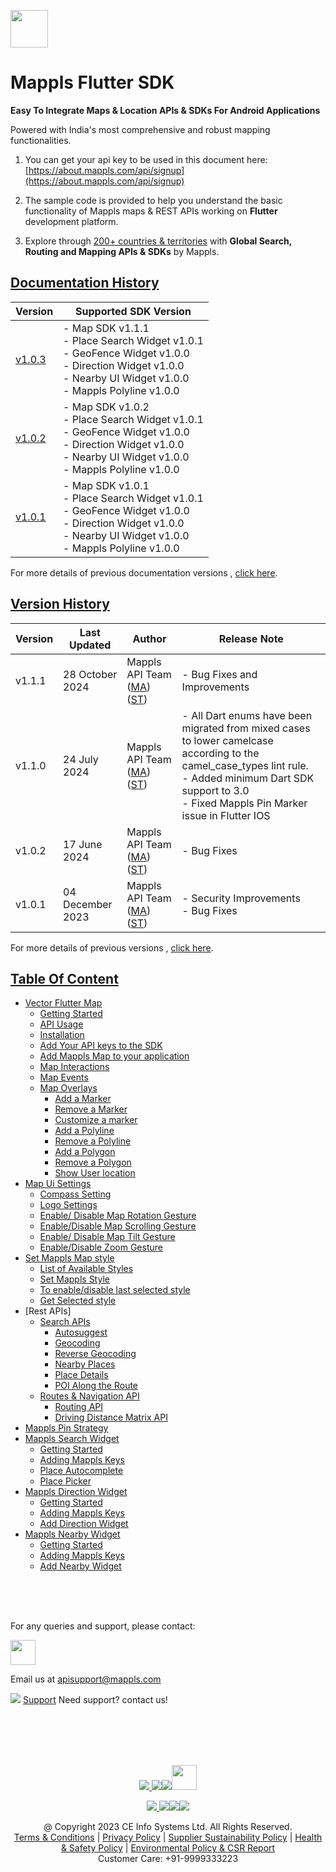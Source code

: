 [<img src="https://about.mappls.com/images/mappls-b-logo.svg" height="60"/> </p>](https://www.mapmyindia.com/api)

# Mappls Flutter SDK

**Easy To Integrate Maps & Location APIs & SDKs For Android Applications**

Powered with India's most comprehensive and robust mapping functionalities.

1. You can get your api key to be used in this document here: [https://about.mappls.com/api/signup](https://about.mappls.com/api/signup)

2. The sample code is provided to help you understand the basic functionality of Mappls maps & REST APIs working on **Flutter** development platform.

4. Explore through [200+ countries & territories](https://github.com/mappls-api/mappls-rest-apis/blob/main/docs/countryISO.md) with **Global Search, Routing and Mapping APIs & SDKs** by Mappls.

## [Documentation History](#Documentation-History)

| Version | Supported SDK Version |  
| ---- | ---- |    
| [v1.0.3](docs/v1.0.3/README.md) | - Map SDK v1.1.1 <br/> - Place Search Widget v1.0.1 <br/> - GeoFence Widget v1.0.0 <br/> - Direction Widget v1.0.0 <br/> - Nearby UI Widget v1.0.0 <br/> - Mappls Polyline v1.0.0 |
| [v1.0.2](docs/v1.0.2/README.md) | - Map SDK v1.0.2 <br/> - Place Search Widget v1.0.1 <br/> - GeoFence Widget v1.0.0 <br/> - Direction Widget v1.0.0 <br/> - Nearby UI Widget v1.0.0 <br/> - Mappls Polyline v1.0.0 |
| [v1.0.1](docs/v1.0.1/README.md) | - Map SDK v1.0.1 <br/> - Place Search Widget v1.0.1 <br/> - GeoFence Widget v1.0.0 <br/> - Direction Widget v1.0.0 <br/> - Nearby UI Widget v1.0.0 <br/> - Mappls Polyline v1.0.0 |

For more details of previous documentation versions , [click here](docs/v1.0.3/Documentation-History.md).

## [Version History](#Version-History)
| Version | Last Updated | Author |  Release Note| 
| ---- | ---- | ---- | ---- |
| v1.1.1 | 28 October 2024 | Mappls API Team ([MA](https://github.com/mdakram)) ([ST](https://github.com/saksham66)) |   - Bug Fixes and Improvements |
| v1.1.0 | 24 July 2024 | Mappls API Team ([MA](https://github.com/mdakram)) ([ST](https://github.com/saksham66)) |   - All Dart enums have been migrated from mixed cases to lower camelcase according to the camel_case_types lint rule. <br/> - Added minimum Dart SDK support to 3.0 <br/> - Fixed Mappls Pin Marker issue in Flutter IOS |
| v1.0.2 | 17 June 2024 | Mappls API Team ([MA](https://github.com/mdakram)) ([ST](https://github.com/saksham66)) |   - Bug Fixes |
| v1.0.1 | 04 December 2023 | Mappls API Team ([MA](https://github.com/mdakram)) ([ST](https://github.com/saksham66)) |   - Security Improvements <br/> - Bug Fixes |

For more details of previous versions , [click here](docs/v1.0.3/Version-History.md).

## [Table Of Content](#Table-Of-Content)
- [Vector Flutter Map](docs/v1.0.3/Getting-Started.md)
  - [Getting Started](docs/v1.0.3/Getting-Started.md#getting-started)
  - [API Usage](docs/v1.0.3/Getting-Started.md#api-usage)
  - [Installation](docs/v1.0.3/Getting-Started.md#installation)
  - [Add Your API keys to the SDK](docs/v1.0.3/Getting-Started.md#add-your-api-keys-to-the-sdk)
  - [Add Mappls Map to your application](docs/v1.0.3/Getting-Started.md#add-mappls-map-to-your-application)
  - [Map Interactions](docs/v1.0.3/Getting-Started.md#map-interactions)
  - [Map Events](docs/v1.0.3/Getting-Started.md#map-events)
  - [Map Overlays](docs/v1.0.3/Getting-Started.md#map-overlays)
    - [Add a Marker](docs/v1.0.3/Getting-Started.md#add-a-marker)
    - [Remove a Marker](docs/v1.0.3/Getting-Started.md#remove-a-marker)
    - [Customize a marker](docs/v1.0.3/Getting-Started.md#customize-a-marker)
    - [Add a Polyline](docs/v1.0.3/Getting-Started.md#add-a-polyline)
    - [Remove a Polyline](docs/v1.0.3/Getting-Started.md#remove-a-polyline)
    - [Add a Polygon](docs/v1.0.3/Getting-Started.md#add-a-polygon)
    - [Remove a Polygon](docs/v1.0.3/Getting-Started.md#remove-a-polygon)
    - [Show User location](docs/v1.0.3/Getting-Started.md#show-user-location)
- [Map Ui Settings](docs/v1.0.3/Map-Ui-Settings.md)
  - [Compass Setting](docs/v1.0.3/Map-Ui-Settings.md#compass-settings)
  - [Logo Settings](docs/v1.0.3/Map-Ui-Settings.md#logo-settings)
  - [Enable/ Disable Map Rotation Gesture](docs/v1.0.3/Map-Ui-Settings.md#enable-disable-map-rotation-gesture)
  - [Enable/Disable Map Scrolling Gesture](docs/v1.0.3/Map-Ui-Settings.md#enabledisable-map-scrolling-gesture)
  - [Enable/ Disable Map Tilt Gesture](docs/v1.0.3/Map-Ui-Settings.md#enable-disable-map-tilt-gesture)
  - [Enable/Disable Zoom Gesture](docs/v1.0.3/Map-Ui-Settings.md#enabledisable-zoom-gesture)
- [Set Mappls Map style](docs/v1.0.3/Mappls-Map-Style.md)
  - [List of Available Styles](docs/v1.0.3/Mappls-Map-Style.md#list-of-available-styles)
  - [Set Mappls Style](docs/v1.0.3/Mappls-Map-Style.md#set-mappls-style)
  - [To enable/disable last selected style](docs/v1.0.3/Mappls-Map-Style.md#to-enabledisable-last-selected-style)
  - [Get Selected style](docs/v1.0.3/Mappls-Map-Style.md#get-selected-style)
- [Rest APIs]
  - [Search APIs](docs/v1.0.3/Search-Api.md)
    - [Autosuggest](docs/v1.0.3/Search-Api.md#auto-suggest)
    - [Geocoding](docs/v1.0.3/Search-Api.md#geocoding)
    - [Reverse Geocoding](docs/v1.0.3/Search-Api.md#reverse-geocoding)
    - [Nearby Places](docs/v1.0.3/Search-Api.md#nearby-places)
    - [Place Details](docs/v1.0.3/Search-Api.md#place-details)
    - [POI Along the Route](docs/v1.0.3/Search-Api.md#poi-along-the-route)
  - [Routes & Navigation API](docs/v1.0.3/Routing-Api.md)
    - [Routing API](docs/v1.0.3/Routing-Api.md#routing-api)
    - [Driving Distance Matrix API](docs/v1.0.3/Routing-Api.md#driving-distance-matrix-api)
- [Mappls Pin Strategy](docs/v1.0.3/Mappls-Pin-Strategy.md)
- [Mappls Search Widget](docs/v1.0.3/Place-Autocomplete-Widget.md)
  - [Getting Started](docs/v1.0.3/Place-Autocomplete-Widget.md#getting-started)
  - [Adding Mappls Keys](docs/v1.0.3/Place-Autocomplete-Widget.md#adding-mappls-keys)
  - [Place Autocomplete](docs/v1.0.3/Place-Autocomplete-Widget.md#place-autocomplete)
  - [Place Picker](docs/v1.0.3/Place-Autocomplete-Widget.md#place-picker)
- [Mappls Direction Widget](docs/v1.0.3/Direction-Ui.md)
  - [Getting Started](docs/v1.0.3/Direction-Ui.md#getting-started)
  - [Adding Mappls Keys](docs/v1.0.3/Direction-Ui.md#adding-mappls-keys)
  - [Add Direction Widget](docs/v1.0.3/Direction-Ui.md#add-direction-widget)
- [Mappls Nearby Widget](docs/v1.0.3/Nearby-Widget.md)
  - [Getting Started](docs/v1.0.3/Nearby-Widget.md#getting-started)
  - [Adding Mappls Keys](docs/v1.0.3/Nearby-Widget.md#adding-mappls-keys)
  - [Add Nearby Widget](docs/v1.0.3/Nearby-Widget.md#add-nearby-widget)


<br><br><br>

For any queries and support, please contact:

[<img src="https://about.mappls.com/images/mappls-logo.svg" height="40"/> </p>](https://about.mappls.com/api/)
Email us at [apisupport@mappls.com](mailto:apisupport@mappls.com)


![](https://www.mapmyindia.com/api/img/icons/support.png)
[Support](https://about.mappls.com/contact/)
Need support? contact us!

<br></br>
<br></br>

[<p align="center"> <img src="https://www.mapmyindia.com/api/img/icons/stack-overflow.png"/> ](https://stackoverflow.com/questions/tagged/mappls-api)[![](https://www.mapmyindia.com/api/img/icons/blog.png)](https://about.mappls.com/blog/)[![](https://www.mapmyindia.com/api/img/icons/gethub.png)](https://github.com/Mappls-api)[<img src="https://mmi-api-team.s3.ap-south-1.amazonaws.com/API-Team/npm-logo.one-third%5B1%5D.png" height="40"/> </p>](https://www.npmjs.com/org/mapmyindia)



[<p align="center"> <img src="https://www.mapmyindia.com/june-newsletter/icon4.png"/> ](https://www.facebook.com/Mapplsofficial)[![](https://www.mapmyindia.com/june-newsletter/icon2.png)](https://twitter.com/mappls)[![](https://www.mapmyindia.com/newsletter/2017/aug/llinkedin.png)](https://www.linkedin.com/company/mappls/)[![](https://www.mapmyindia.com/june-newsletter/icon3.png)](https://www.youtube.com/channel/UCAWvWsh-dZLLeUU7_J9HiOA)




<div align="center">@ Copyright 2023 CE Info Systems Ltd. All Rights Reserved.</div>

<div align="center"> <a href="https://about.mappls.com/api/terms-&-conditions">Terms & Conditions</a> | <a href="https://about.mappls.com/about/privacy-policy">Privacy Policy</a> | <a href="https://about.mappls.com/pdf/mapmyIndia-sustainability-policy-healt-labour-rules-supplir-sustainability.pdf">Supplier Sustainability Policy</a> | <a href="https://about.mappls.com/pdf/Health-Safety-Management.pdf">Health & Safety Policy</a> | <a href="https://about.mappls.com/pdf/Environment-Sustainability-Policy-CSR-Report.pdf">Environmental Policy & CSR Report</a>

<div align="center">Customer Care: +91-9999333223</div>
